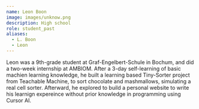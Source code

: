 ```yaml
---
name: Leon Boon
image: images/unknow.png
description: High school
role: student_past
aliases:
  - L. Boon
  - Leon
---
```


Leon was a 9th-grade student at Graf-Engelbert-Schule in Bochum, and did a two-week internship at AMBIOM. After a 3-day self-learning of basic machien learning knowledge, he built a learning based Tiny-Sorter project from Teachable Machine, to sort chocolate and mashmallows, simulating a real cell sorter. Afterward, he explored to build a personal website to write his learnign expereince without prior knowledge in programming using Cursor AI. 